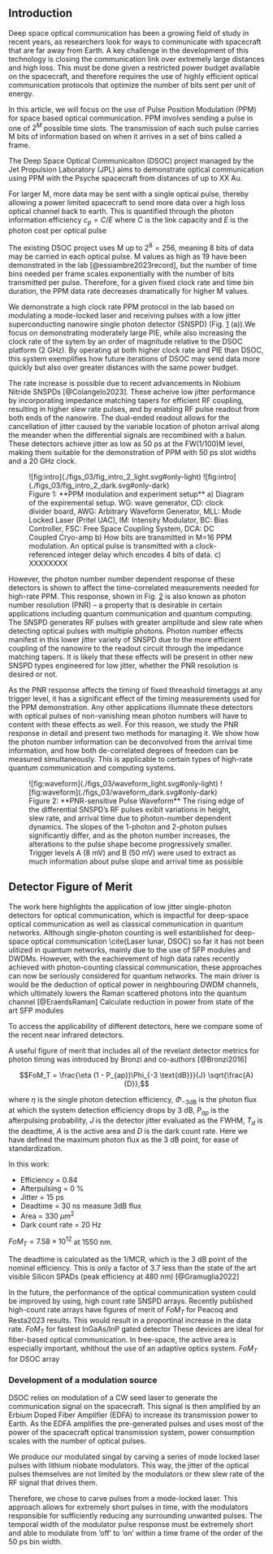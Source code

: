 ## Introduction

<!-- DSOC, high loss -->

Deep space optical communication has been a growing field of study in recent years, as researchers look for ways to communicate with spacecraft that are far away from Earth. A key challenge in the development of this technology is closing the communication link over extremely large distances and high loss. This must be done given a restricted power budget available on the spacecraft, and therefore requires the use of highly efficient optical communication protocols that optimize the number of bits sent per unit of energy.

<!-- more will be said about PIE later i guess? -->

In this article, we will focus on the use of Pulse Position Modulation (PPM) for space based optical communication. PPM involves sending a pulse in one of $2^M$ possible time slots. The transmission of each such pulse carries M bits of information based on when it arrives in a set of bins called a frame.

The Deep Space Optical Communicaiton (DSOC) project managed by the Jet Propulsion Laboratory (JPL) aims to demonstrate optical communication using PPM with the Psyche spacecraft from distances of up to <span class=orange markdown>XX</span> Au.

For larger M, more data may be sent with a single optical pulse, thereby allowing a power limited spacecraft to send more data over a high loss optical channel back to earth. This is quantified through the photon information efficiency $c_p = C/E$ where $C$ is the link capacity and $E$ is the photon cost per optical pulse

The existing DSOC project uses M up to $2^8 = 256$, meaning 8 bits of data may be carried in each optical pulse. M values as high as 19 have been demonstrated in the lab&#160;[@essiambre2023record], but the number of time bins needed per frame scales exponentially with the number of bits transmitted per pulse. Therefore, for a given fixed clock rate and time bin duration, the PPM data rate decreases dramatically for higher M values.

<!-- PPM can achieve higher photon information efficiency than coherent detection techniques [@Dolinar2011Photon] for which the need to measure phase of the incoming optical signal limits minimum transmission power.  -->

We demonstrate a high clock rate PPM protocol in the lab based on modulating a mode-locked laser and receiving pulses with a low jitter superconducting nanowire single photon detector (SNSPD) (Fig. [1](#fig:intro) (a)).We focus on demonstrating moderately large PIE, while also increasing the clock rate of the sytem by an order of magnitude relative to the DSOC platform (2&#160;GHz). By operating at both higher clock rate and PIE than DSOC, this system exemplifies how future iterations of DSOC may send data more quickly but also over greater distances with the same power budget.

<!-- With the increase of both clock rate and PIE, this protocol suggests a potentially attractive upgrade path DSOC-like systems, as similar implementations could offer both higher data rates and operation across greater distances.  -->

The rate increase is possible due to recent advancements in Niobium Nitride SNSPDs&#160;[@Colangelo2023]. These acheive low jitter performance by incorporating impedance matching tapers for efficient RF coupling, resulting in higher slew rate pulses, and by enabling RF pulse readout from both ends of the nanowire. The dual-ended readout allows for the cancellation of jitter caused by the variable location of photon arrival along the meander when the differential signals are recombined with a balun. These detectors achieve jitter as low as 50 ps at the FW(1/100)M level, making them suitable for the demonstration of PPM with 50 ps slot widths and a 20 GHz clock.

<figure markdown> 
    <a name='fig:intro'></a> 
    ![fig:intro](./figs_03/fig_intro_2_light.svg#only-light)
    ![fig:intro](./figs_03/fig_intro_2_dark.svg#only-dark) 
    <figcaption markdown> Figure 1: **PPM modulation and experiment setup** a) Diagram of the expiremental setup. WG: wave generator, CD: clock divider board, AWG: Arbitrary Waveform Generator, MLL: Mode Locked Laser (Pritel UAC), IM: Intensity Modulator, BC: Bias Controller, FSC: Free Space Coupling System, DCA: DC Coupled Cryo-amp b) How bits are transmitted in M=16 PPM modulation. An optical pulse is transmitted with a clock-referenced integer delay which encodes 4 bits of data. c) <span class=orange markdown>XXXXXXXX</span></figcaption>
    </figure>

<!-- flip to rising edge pulse!!! -->

However, the photon number number dependent response of these detectors is shown to affect the time-correlated measurements needed for high-rate PPM. This response, shown in Fig. [2](#fig:waveform) is also known as photon number resolution (PNR) – a property that is desirable in certain applications including quantum communication and quantum computing. The SNSPD generates RF pulses with greater amplitude and slew rate when detecting optical pulses with multiple photons. Photon number effects manifest in this lower jitter variety of SNSPD due to the more efficient coupling of the nanowire to the readout circuit through the impedance matching tapers. It is likely that these effects will be present in other new SNSPD types engineered for low jitter, whether the PNR resolution is desired or not.

As the PNR response affects the timing of fixed threashold timetaggs at any trigger level, it has a significant effect of the timing measurements used for the PPM demonstration. Any other applications illumnate these detectors with optical pulses of non-vanishing mean photon numbers will have to content with these effects as well. For this reason, we study the PNR response in detail and present two methods for managing it. We show how the photon number information can be deconvolved from the arrival time information, and how both de-correlated degrees of freedom can be measured simultaneously. This is applicable to certain types of high-rate quantum communication and computing systems.

<figure markdown> 
    <a name='fig:waveform'></a> 
    ![fig:waveform](./figs_03/waveform_light.svg#only-light)
    ![fig:waveform](./figs_03/waveform_dark.svg#only-dark) 
    <figcaption markdown> Figure 2: **PNR-sensitive Pulse Waveform** The rising edge of the differential SNSPD’s RF pulses exibit variations in height, slew rate, and arrival time due to photon-number dependent dynamics. The slopes of the 1-photon and 2-photon pulses significantly differ, and as the photon number increases, the alterations to the pulse shape become progressively smaller. Trigger levels A (8 mV) and B (50 mV) were used to extract as much information about pulse slope and arrival time as possible</figcaption>
    </figure>

## Detector Figure of Merit

The work here highlights the application of low jitter single-photon detectors for optical communication, which is impactful for deep-space optical communication as well as classical communication in quantum networks. Although single-photon counting is well estanblished for deep-space optical communication&#160;\cite{Laser lunar, DSOC} so far it has not been ulitized in quantum networks, mainly due to the use of SFP modules and DWDMs. However, with the eachievement of high data rates recently achieved with photon-counting classical communication, these approaches can now be seriously considered for quantum networks. The main driver is would be the deduction of optical power in neighbouring DWDM channels, which ultimately lowers the Raman scattered photons into the quantum channel [@EraerdsRaman] <span class=orange markdown>Calculate reduction in power from state of the art SFP modules</span>

To access the applicability of different detectors, here we compare some of the recent near infrared detectors.

A useful figure of merit that includes all of the revelant detector metrics for photon timing was introduced by Bronzi and co-authors [@Bronzi2016]

$$FoM_T = \frac{\eta  (1 - P_{ap})\Phi_{-3 \text{dB}}}{J} \sqrt{\frac{A}{D}},$$

where $\eta$ is the single photon detection efficiency, $\Phi_{-3 \text{dB}}$ is the photon flux at which the system detection efficiency drops by 3&#160;dB, $P_{ap}$ is the afterpulsing probability, $J$ is the detector jitter evaluated as the FWHM, $T_d$ is the deadtime, $A$ is the active area and $D$ is the dark count rate. Here we have defined the maximum photon flux as the 3&#160;dB point, for ease of standardization.

In this work:

-   Efficiency = 0.84
-   Afterpulsing = 0 %
-   Jitter = 15 ps
-   Deadtime = 30 ns <span class=orange markdown>measure 3dB flux</span>
-   Area = 330 $\mu m^2$
-   Dark count rate = 20 Hz

$FoM_T = 7.58 \times 10^{12}$ at 1550 nm.

The deadtime is calculated as the 1/MCR, which is the 3 dB point of the nominal efficiency. This is only a factor of 3.7 less than the state of the art visible Silicon SPADs (peak efficiency at 480 nm) [@Gramuglia2022]

In the future, the performance of the optical communication system could be improved by using, high count rate SNSPD arrays. Recently published high-count rate arrays have figures of merit of <span class=orange markdown>$FoM_T$ for Peacoq and Resta2023 results</span>. This would result in a proportinal increase in the data rate. <span class=orange markdown>$FoM_T$ for fastest InGaAs/InP gated detector</span> These devices are ideal for fiber-based optical communication. In free-space, the active area is especially important, whithout the use of an adaptive optics system. <span class=orange markdown>$FoM_T$ for DSOC array</span>

### Development of a modulation source

DSOC relies on modulation of a CW seed laser to generate the communication signal on the spacecraft. This signal is then amplified by an Erbium Doped Fiber Amplifier (EDFA) to increase its transmission power to Earth. As the EDFA amplifies the pre-generated pulses and uses most of the power of the spacecraft optical transmission system, power consumption scales with the number of optical pulses.

We produce our modulated singal by carving a series of mode locked laser pulses with lithium niobate modulators. This way, the jitter of the optical pulses themselves are not limited by the modulators or thew slew rate of the RF signal that drives them.

Therefore, we chose to carve pulses from a mode-locked laser. This approach allows for extremely short pulses in time, with the modulators responsible for sufficiently reducing any surrounding unwanted pulses. The temporal width of the modulator pulse response must be extremely short and able to modulate from ‘off’ to ‘on’ within a time frame of the order of the 50 ps bin width.
